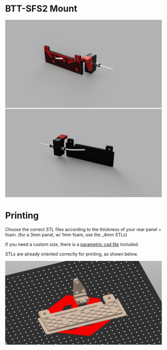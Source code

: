 # BTT-SFS2 Mount

![front render](Images/render_front.png)
![rear render](Images/render_rear.png)

# Printing

Choose the correct STL files according to the thickness of your rear panel + foam.
(for a 3mm panel, w/ 1mm foam, use the _4mm STLs)

If you need a custom size, there is a [parametric cad file](CAD/BTT-SFS2_Mount_Parametric.f3d) included.

STLs are already oriented correctly for printing, as shown below.

![Slicer](Images/slicer.png)
